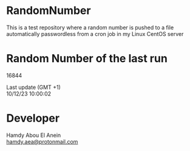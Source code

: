 # RandomNumber    
This is a test repository where a random number is pushed to a file automatically passwordless from a cron job in my Linux CentOS server    
# Random Number of the last run   
16844
      
Last update (GMT +1)    
10/12/23 10:00:02
# Developer    
Hamdy Abou El Anein   
hamdy.aea@protonmail.com
